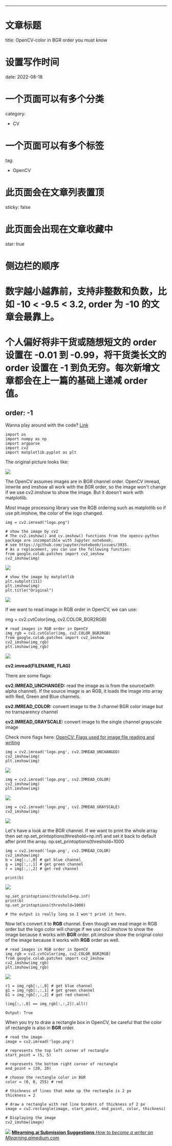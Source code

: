 
---
# 文章标题
title: OpenCV-color in BGR order you must know
# 设置写作时间
date: 2022-08-18
# 一个页面可以有多个分类
category:
  - CV
# 一个页面可以有多个标签
tag:
  - OpenCV
# 此页面会在文章列表置顶
sticky: false
# 此页面会出现在文章收藏中
star: true
# 侧边栏的顺序
# 数字越小越靠前，支持非整数和负数，比如 -10 < -9.5 < 3.2, order 为 -10 的文章会最靠上。
# 个人偏好将非干货或随想短文的 order 设置在 -0.01 到 -0.99，将干货类长文的 order 设置在 -1 到负无穷。每次新增文章都会在上一篇的基础上递减 order 值。
order: -1
---

Wanna play around with the code? [Link](https://github.com/SueGK/Courses/blob/main/pyimagesearch-opencv-17-day-course/OpenCV-Mynotes/opencv_BGR_color.ipynb)

    import os
    import numpy as np
    import argparse
    import cv2
    import matplotlib.pyplot as plt

The original picture looks like:

![](https://cdn-images-1.medium.com/max/2000/0*gMD-zYzvJWZegLIH.png)

The OpenCV assumes images are in BGR channel order. OpenCV imread, imwrite and imshow all work with the BGR order, so the image won't change if we use cv2.imshow to show the image. But it doesn't work with matplotlib.

Most image processing library use the RGB ordering such as matplotlib so if use plt.imshow, the color of the logo changed.

    img = cv2.imread("logo.png")

    # show the image by cv2
    # The cv2.imshow() and cv.imshow() functions from the opencv-python package are incompatible with Jupyter notebook;
    # see https://github.com/jupyter/notebook/issues/3935.
    # As a replacement, you can use the following function:
    from google.colab.patches import cv2_imshow
    cv2_imshow(img)

![](https://cdn-images-1.medium.com/max/2000/1*Ixo3Bu6gZwaoAGhT64Rlyg.png)

    # show the image by matplotlib
    plt.subplot(111)
    plt.imshow(img)
    plt.title("Original")

![](https://cdn-images-1.medium.com/max/2000/1*sqd7CCalX7L04M21PYdCvA.png)

If we want to read image in RGB order in OpenCV, we can use:

img = cv2.cvtColor(img, cv2.COLOR_BGR2RGB)

    # read images in RGB order in OpenCV
    img_rgb = cv2.cvtColor(img, cv2.COLOR_BGR2RGB)
    from google.colab.patches import cv2_imshow
    cv2_imshow(img_rgb)
    plt.imshow(img_rgb)

![](https://cdn-images-1.medium.com/max/2000/1*b6K55FOZwp3tePqYe-DERg.png)

**cv2.imread(FILENAME, FLAG)**

There are some flags:

**cv2.IMREAD_UNCHANGED:** read the image as is from the source(with alpha channel). If the source image is an RGB, it loads the image into array with Red, Green and Blue channels.

**cv2.IMREAD_COLOR:** convert image to the 3 channel BGR color image but no transparency channel

**cv2.IMREAD_GRAYSCALE:** convert image to the single channel grayscale image

Check more flags here: [OpenCV: Flags used for image file reading and writing](https://docs.opencv.org/3.4/d8/d6a/group__imgcodecs__flags.html#ga61d9b0126a3e57d9277ac48327799c80)

    img = cv2.imread('logo.png', cv2.IMREAD_UNCHANGED)
    cv2_imshow(img)
    plt.imshow(img)

![](https://cdn-images-1.medium.com/max/2000/1*d_zvffWdR2cnGDKDOuG0DA.png)

    img = cv2.imread('logo.png', cv2.IMREAD_COLOR)
    cv2_imshow(img)
    plt.imshow(img)

![](https://cdn-images-1.medium.com/max/2000/1*bz2dYJPqveXPof4lw4f24A.png)

    img = cv2.imread('logo.png', cv2.IMREAD_GRAYSCALE)
    cv2_imshow(img)

![](https://cdn-images-1.medium.com/max/2000/1*yYNiNY657JdYVMZMLnqlVg.png)

Let's have a look at the BGR channel. If we want to print the whole array then set np.set_printoptions(threshold=np.inf) and set it back to default after print the array. np.set_printoptions(threshold=1000

    img = cv2.imread('logo.png', cv2.IMREAD_COLOR)
    cv2_imshow(img)
    b = img[:,:,0] # get blue channel
    g = img[:,:,1] # get green channel
    r = img[:,:,2] # get red channel

    print(b)

![](https://cdn-images-1.medium.com/max/2000/1*aLUmFMIu3E8WJ6zMM0_t8g.png)

    np.set_printoptions(threshold=np.inf)
    print(b)
    np.set_printoptions(threshold=1000)

    # the output is really long so I won't print it here.

Now let's convert it to **RGB** channel. Even though we read image in RGB order but the logo color will change if we use cv2.imshow to show the image because it works with **BGR** order. plt.imshow show the original color of the image because it works with **RGB** order as well.

    # read images in RGB order in OpenCV
    img_rgb = cv2.cvtColor(img, cv2.COLOR_BGR2RGB)
    from google.colab.patches import cv2_imshow
    cv2_imshow(img_rgb)
    plt.imshow(img_rgb)

![](https://cdn-images-1.medium.com/max/2000/1*abBgvTaTAg_wKCYiWBMuPQ.png)

    r1 = img_rgb[:,:,0] # get blue channel
    g1 = img_rgb[:,:,1] # get green channel
    b1 = img_rgb[:,:,2] # get red channel

    (img[:,:,0] == img_rgb[:,:,2]).all()

    Output: True

When you try to draw a rectangle box in OpenCV, be careful that the color of rectangle is also in **BGR** order.

    # read the image
    image = cv2.imread('logo.png')

    # represents the top left corner of rectangle
    start_point = (5, 5)

    # represents the bottom right corner of rectangle
    end_point = (20, 20)

    # choose the rectangle color in BGR
    color = (0, 0, 255) # red

    # thickness of lines that make up the rectangle is 2 px
    thickness = 2

    # draw a rectangle with red line borders of thickness of 2 px
    image = cv2.rectangle(image, start_point, end_point, color, thickness)

    # Displaying the image
    cv2_imshow(image)

![](https://cdn-images-1.medium.com/max/2000/1*J3rSiqjnPRM1D04oPitI1Q.png)
[**Mlearning.ai Submission Suggestions**
*How to become a writer on Mlearning.ai*medium.com](https://medium.com/mlearning-ai/mlearning-ai-submission-suggestions-b51e2b130bfb)
